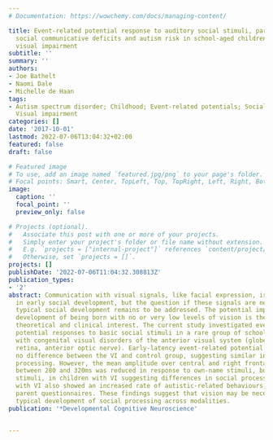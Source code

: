 ```yaml
---
# Documentation: https://wowchemy.com/docs/managing-content/

title: Event-related potential response to auditory social stimuli, parent-reported
  social communicative deficits and autism risk in school-aged children with congenital
  visual impairment
subtitle: ''
summary: ''
authors:
- Joe Bathelt
- Naomi Dale
- Michelle de Haan
tags:
- Autism spectrum disorder; Childhood; Event-related potentials; Social development;
  Visual impairment
categories: []
date: '2017-10-01'
lastmod: 2022-07-06T13:04:32+02:00
featured: false
draft: false

# Featured image
# To use, add an image named `featured.jpg/png` to your page's folder.
# Focal points: Smart, Center, TopLeft, Top, TopRight, Left, Right, BottomLeft, Bottom, BottomRight.
image:
  caption: ''
  focal_point: ''
  preview_only: false

# Projects (optional).
#   Associate this post with one or more of your projects.
#   Simply enter your project's folder or file name without extension.
#   E.g. `projects = ["internal-project"]` references `content/project/deep-learning/index.md`.
#   Otherwise, set `projects = []`.
projects: []
publishDate: '2022-07-06T11:04:32.308813Z'
publication_types:
- '2'
abstract: Communication with visual signals, like facial expression, is important
  in early social development, but the question if these signals are necessary for
  typical social development remains to be addressed. The potential impact on social
  development of being born with no or very low levels of vision is therefore of high
  theoretical and clinical interest. The current study investigated event-related
  potential responses to basic social stimuli in a rare group of school-aged children
  with congenital visual disorders of the anterior visual system (globe of the eye,
  retina, anterior optic nerve). Early-latency event-related potential responses showed
  no difference between the VI and control group, suggesting similar initial auditory
  processing. However, the mean amplitude over central and right frontal channels
  between 280 and 320ms was reduced in response to own-name stimuli, but not control
  stimuli, in children with VI suggesting differences in social processing. Children
  with VI also showed an increased rate of autistic-related behaviours, pragmatic language deficits, as well as peer relationship and emotional problems on standard
  parent questionnaires. These findings suggest that vision may be necessary for the
  typical development of social processing across modalities.
publication: '*Developmental Cognitive Neuroscience'


---
```

